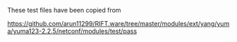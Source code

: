 These test files have been copied from 

https://github.com/arun11299/RIFT.ware/tree/master/modules/ext/yang/yuma/yuma123-2.2.5/netconf/modules/test/pass